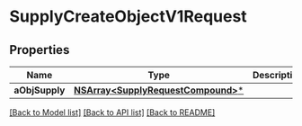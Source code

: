 # SupplyCreateObjectV1Request

## Properties
Name | Type | Description | Notes
------------ | ------------- | ------------- | -------------
**aObjSupply** | [**NSArray&lt;SupplyRequestCompound&gt;***](SupplyRequestCompound.md) |  | 

[[Back to Model list]](../README.md#documentation-for-models) [[Back to API list]](../README.md#documentation-for-api-endpoints) [[Back to README]](../README.md)


